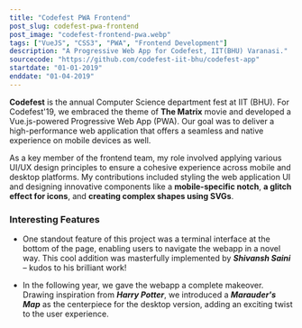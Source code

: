 ```yaml
---
title: "Codefest PWA Frontend"
post_slug: codefest-pwa-frontend
post_image: "codefest-frontend-pwa.webp"
tags: ["VueJS", "CSS3", "PWA", "Frontend Development"]
description: "A Progressive Web App for Codefest, IIT(BHU) Varanasi."
sourcecode: "https://github.com/codefest-iit-bhu/codefest-app"
startdate: "01-01-2019"
enddate: "01-04-2019"
---
```


**Codefest** is the annual Computer Science department fest at IIT (BHU). 
For Codefest'19, we embraced the theme of __The Matrix__ movie and developed a Vue.js-powered Progressive Web App (PWA). Our goal was to deliver a high-performance web application that offers a seamless and native experience on mobile devices as well.

As a key member of the frontend team, my role involved applying various 
UI/UX design principles to ensure a cohesive experience across mobile 
and desktop platforms. My contributions included styling the web application 
UI and designing innovative components like a __mobile-specific notch__, 
__a glitch effect for icons__, and __creating complex shapes using SVGs__.


### Interesting Features

- One standout feature of this project was a terminal interface at 
the bottom of the page, enabling users to navigate the webapp in a 
novel way. This cool addition was masterfully implemented by 
**_Shivansh Saini_** – kudos to his brilliant work!

- In the following year, we gave the webapp a complete makeover. 
Drawing inspiration from **_Harry Potter_**, we introduced a 
**_Marauder's Map_** as the centerpiece for the desktop version, 
adding an exciting twist to the user experience.

